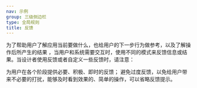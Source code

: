 ```yaml
---
nav: 示例
group: 三级侧边栏
type: 全局规则
title: 反馈
---
```


为了帮助用户了解应用当前要做什么，也给用户的下一步行为做参考，以及了解操作后所产生的结果 ，当用户和系统需要交互时，使用不同的模式来反馈信息或结果。当设计者使用反馈或者自定义一些反馈时，请注意：

为用户在各个阶段提供必要、积极、即时的反馈；
避免过度反馈，以免给用户带来不必要的打扰，能够及时看到效果的、简单的操作，可以省略反馈提示。
